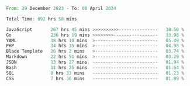 
<!--START_SECTION:waka-->

```rust
From: 29 December 2023 - To: 08 April 2024

Total Time: 692 hrs 50 mins

JavaScript       267 hrs 45 mins >>>>>>>>>>---------------   38.50 %
Go               236 hrs 19 mins >>>>>>>>-----------------   33.98 %
YAML             38 hrs 10 mins  >------------------------   05.49 %
PHP              34 hrs 35 mins  >------------------------   04.98 %
Blade Template   26 hrs 2 mins   >------------------------   03.74 %
Markdown         22 hrs 51 mins  >------------------------   03.29 %
JSON             13 hrs 27 mins  -------------------------   01.94 %
Bash             11 hrs 25 mins  -------------------------   01.64 %
SQL              8 hrs 33 mins   -------------------------   01.23 %
CSS              7 hrs 36 mins   -------------------------   01.09 %
```

<!--END_SECTION:waka-->
<!---
Abedmuh/Abedmuh is a ✨ special ✨ repository because its `README.md` (this file) appears on your GitHub profile.
You can click the Preview link to take a look at your changes.
--->
